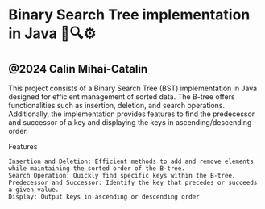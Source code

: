 # Binary Search Tree implementation in Java 🌳🔍⚙️

@2024 Calin Mihai-Catalin
--------------------------------------------------------------------------------

This project consists of a Binary Search Tree (BST) implementation in Java designed for efficient management of sorted data. The B-tree offers functionalities such as insertion, deletion, and search operations. Additionally, the implementation provides features to find the predecessor and successor of a key and displaying the keys in ascending/descending order.

Features

    Insertion and Deletion: Efficient methods to add and remove elements while maintaining the sorted order of the B-tree.
    Search Operation: Quickly find specific keys within the B-tree.
    Predecessor and Successor: Identify the key that precedes or succeeds a given value.
    Display: Output keys in ascending or descending order
